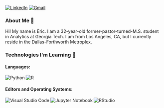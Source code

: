 [![LinkedIn](https://img.shields.io/badge/linkedin-%230077B5.svg?style=plastic&logo=linkedin&logoColor=white)](https://www.linkedin.com/in/eric-m-cai/) 
[![Gmail](https://img.shields.io/badge/Gmail-D14836?style=for-the-badge&logo=gmail&logoColor=white)](mailto:caimeric@gmail.com)
### About Me 👋

Hi! My name is Eric. I am a 32-year-old former-pastor-turned-M.S. student in Analytics at Georgia Tech. I am from Los Angeles, CA, but I currently reside in the Dallas-Forthworth Metroplex. 

### Technologies I'm Learning 🌱

#### Languages: 
![Python](https://img.shields.io/badge/python-3670A0?style=for-the-badge&logo=python&logoColor=ffdd54)
![R](https://img.shields.io/badge/r-%23276DC3.svg?style=for-the-badge&logo=r&logoColor=white)

#### Editors and Operating Systems:
![Visual Studio Code](https://img.shields.io/badge/Visual%20Studio%20Code-0078d7.svg?style=for-the-badge&logo=visual-studio-code&logoColor=white)
![Jupyter Notebook](https://img.shields.io/badge/jupyter-%23FA0F00.svg?style=for-the-badge&logo=jupyter&logoColor=white)
![RStudio](https://img.shields.io/badge/RStudio-4285F4?style=for-the-badge&logo=rstudio&logoColor=white)

<!--
**ericmcai/ericmcai** is a ✨ _special_ ✨ repository because its `README.md` (this file) appears on your GitHub profile.


Here are some ideas to get you started:

- 🔭 I’m currently working on ...
- 🌱 I’m currently learning ...
- 👯 I’m looking to collaborate on ...
- 🤔 I’m looking for help with ...
- 💬 Ask me about ...
- 📫 How to reach me: ...
- 😄 Pronouns: ...
- ⚡ Fun fact: ...
-->
